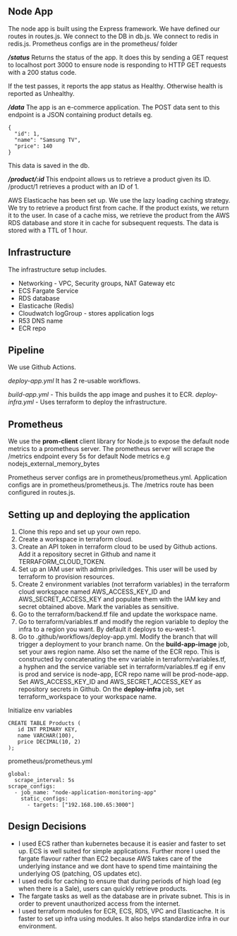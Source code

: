 ## Node App
The node app is built using the Express framework. We have defined our routes in routes.js. We connect to the DB in db.js. We connect to redis in redis.js. Prometheus configs are in the prometheus/ folder

***/status***
Returns the status of the app. It does this by sending a GET request to localhost port 3000 to ensure node is responding to HTTP GET requests with a 200 status code. 

If the test passes, it reports the app status as Healthy. Otherwise health is reported as Unhealthy.

***/data*** 
The app is an e-commerce application. The POST data sent to this endpoint is a JSON containing product details eg.

    {
      "id": 1,
      "name": "Samsung TV",
      "price": 140
    }

This data is saved in the db.

***/product/:id***
This endpoint allows us to retrieve a product given its ID. /product/1 retrieves a product with an ID of 1. 

AWS Elasticache has been set up. We use the lazy loading caching strategy. We try to retrieve a product first from cache. If the product exists, we return it to the user. In case of a cache miss, we retrieve the product from the AWS RDS database and store it in cache for subsequent requests. The data is stored with a TTL of 1 hour.


## Infrastructure
The infrastructure setup includes.

 - Networking - VPC, Security groups, NAT Gateway etc
 - ECS Fargate Service
 - RDS database
 - Elasticache (Redis)
 - Cloudwatch logGroup - stores application logs
 - R53 DNS name
 - ECR repo
 
## Pipeline
We use Github Actions.

*deploy-app.yml*
It has 2 re-usable workflows.

*build-app.yml* - This builds the app image and pushes it to ECR.
*deploy-infra.yml* - Uses terraform to deploy the infrastructure.


## Prometheus
We use the **prom-client** client library for Node.js to expose the default node metrics to a prometheus server. The prometheus server will scrape the /metrics endpoint every 5s for default Node metrics e.g nodejs_external_memory_bytes

Prometheus server configs are in prometheus/prometheus.yml.
Application configs are in prometheus/prometheus.js.
The /metrics route has been configured in routes.js.

## Setting up and deploying the application

 1. Clone this repo and set up your own repo.
 2. Create a workspace in terraform cloud.
 3. Create an API token in terraform cloud to be used by Github actions. Add it a repository secret in Github and name it TERRAFORM_CLOUD_TOKEN.
 4. Set up an IAM user with admin priviledges. This user will be used by terraform to provision resources. 
 5. Create 2 environment variables (not terraform variables) in the terraform cloud workspace named AWS_ACCESS_KEY_ID and AWS_SECRET_ACCESS_KEY and populate them with the IAM key and secret obtained above. Mark the variables as sensitive.
 6. Go to the terraform/backend.tf file and update the workspace name.
 7. Go to terraform/variables.tf and modify the region variable to deploy the infra to a region you want. By default it deploys to eu-west-1.
 8. Go to .github/workflows/deploy-app.yml. Modify the branch that will trigger a deployment to your branch name. On the **build-app-image** job, set your aws region name. Also set the name of the ECR repo. This is constructed by concatenating the env variable in terraform/variables.tf, a hyphen and the service variable set in terraform/variables.tf eg if env is prod and service is node-app, ECR repo name will be prod-node-app. Set AWS_ACCESS_KEY_ID and AWS_SECRET_ACCESS_KEY as repository secrets in Github. On the **deploy-infra** job, set terraform_workspace to your workspace name.

Initialize env variables

    CREATE TABLE Products (
       id INT PRIMARY KEY,
       name VARCHAR(100),
       price DECIMAL(10, 2)
    );


prometheus/prometheus.yml

    global:
      scrape_interval: 5s
    scrape_configs:
      - job_name: "node-application-monitoring-app"
        static_configs:
          - targets: ["192.168.100.65:3000"]

## Design Decisions

 - I used ECS rather than kubernetes because it is easier and faster to set up. ECS is well suited for simple applications. Further more I used the fargate flavour rather than EC2 because AWS takes care of the underlying instance and we dont have to spend time maintaining the underlying OS (patching, OS updates etc).
 - I used redis for caching to ensure that during periods of high load (eg when there is a Sale), users can quickly retrieve products.
 - The fargate tasks as well as the database are in private subnet. This is in order to prevent unauthorized access from the internet.
 - I used terraform modules for ECR, ECS, RDS, VPC and Elasticache. It is faster to set up infra using modules. It also helps standardize infra in our environment.